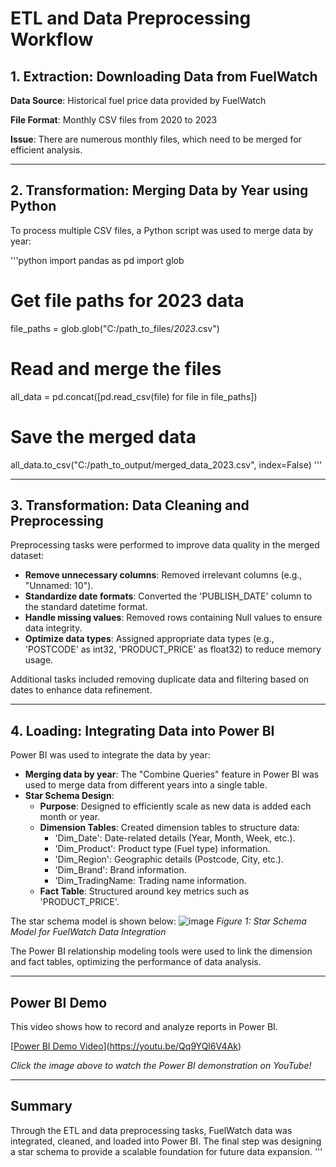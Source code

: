 # ETL and Data Preprocessing Workflow

## 1. Extraction: Downloading Data from FuelWatch

**Data Source**: Historical fuel price data provided by FuelWatch

**File Format**: Monthly CSV files from 2020 to 2023

**Issue**: There are numerous monthly files, which need to be merged for efficient analysis.

---

## 2. Transformation: Merging Data by Year using Python

To process multiple CSV files, a Python script was used to merge data by year:

'''python
import pandas as pd
import glob

# Get file paths for 2023 data
file_paths = glob.glob("C:/path_to_files/*2023*.csv")

# Read and merge the files
all_data = pd.concat([pd.read_csv(file) for file in file_paths])

# Save the merged data
all_data.to_csv("C:/path_to_output/merged_data_2023.csv", index=False)
'''

---

## 3. Transformation: Data Cleaning and Preprocessing

Preprocessing tasks were performed to improve data quality in the merged dataset:

- **Remove unnecessary columns**: Removed irrelevant columns (e.g., "Unnamed: 10").
- **Standardize date formats**: Converted the 'PUBLISH_DATE' column to the standard datetime format.
- **Handle missing values**: Removed rows containing Null values to ensure data integrity.
- **Optimize data types**: Assigned appropriate data types (e.g., 'POSTCODE' as int32, 'PRODUCT_PRICE' as float32) to reduce memory usage.

Additional tasks included removing duplicate data and filtering based on dates to enhance data refinement.

---

## 4. Loading: Integrating Data into Power BI

Power BI was used to integrate the data by year:

- **Merging data by year**: The "Combine Queries" feature in Power BI was used to merge data from different years into a single table.
- **Star Schema Design**:
  - **Purpose**: Designed to efficiently scale as new data is added each month or year.
  - **Dimension Tables**: Created dimension tables to structure data:
    - 'Dim_Date': Date-related details (Year, Month, Week, etc.).
    - 'Dim_Product': Product type (Fuel type) information.
    - 'Dim_Region': Geographic details (Postcode, City, etc.).
    - 'Dim_Brand': Brand information.
    - 'Dim_TradingName: Trading name information.
  - **Fact Table**: Structured around key metrics such as 'PRODUCT_PRICE'.

The star schema model is shown below:
![image](https://github.com/user-attachments/assets/a6fce9b7-3985-4c0c-88f0-9b3485259438)
*Figure 1: Star Schema Model for FuelWatch Data Integration*

The Power BI relationship modeling tools were used to link the dimension and fact tables, optimizing the performance of data analysis.

---

## Power BI Demo

This video shows how to record and analyze reports in Power BI.

[[Power BI Demo Video]()](https://youtu.be/Qq9YQl6V4Ak)

*Click the image above to watch the Power BI demonstration on YouTube!*

---
## Summary

Through the ETL and data preprocessing tasks, FuelWatch data was integrated, cleaned, and loaded into Power BI. The final step was designing a star schema to provide a scalable foundation for future data expansion.
'''
